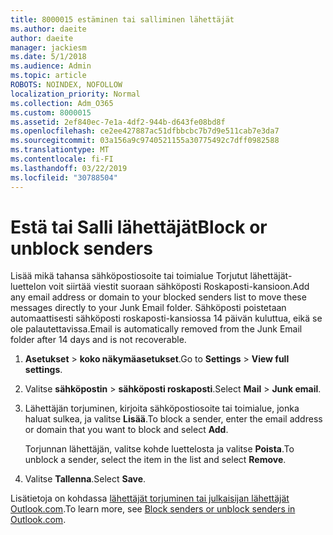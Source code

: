 ```yaml
---
title: 8000015 estäminen tai salliminen lähettäjät
ms.author: daeite
author: daeite
manager: jackiesm
ms.date: 5/1/2018
ms.audience: Admin
ms.topic: article
ROBOTS: NOINDEX, NOFOLLOW
localization_priority: Normal
ms.collection: Adm_O365
ms.custom: 8000015
ms.assetid: 2ef840ec-7e1a-4df2-944b-d643fe08bd8f
ms.openlocfilehash: ce2ee427887ac51dfbbcbc7b7d9e511cab7e3da7
ms.sourcegitcommit: 03a156a9c9740521155a30775492c7dff0982588
ms.translationtype: MT
ms.contentlocale: fi-FI
ms.lasthandoff: 03/22/2019
ms.locfileid: "30788504"
---
```

# <a name="block-or-unblock-senders"></a><span data-ttu-id="b6a8a-102">Estä tai Salli lähettäjät</span><span class="sxs-lookup"><span data-stu-id="b6a8a-102">Block or unblock senders</span></span>

<span data-ttu-id="b6a8a-103">Lisää mikä tahansa sähköpostiosoite tai toimialue Torjutut lähettäjät-luettelon voit siirtää viestit suoraan sähköposti Roskaposti-kansioon.</span><span class="sxs-lookup"><span data-stu-id="b6a8a-103">Add any email address or domain to your blocked senders list to move these messages directly to your Junk Email folder.</span></span> <span data-ttu-id="b6a8a-104">Sähköposti poistetaan automaattisesti sähköposti roskaposti-kansiossa 14 päivän kuluttua, eikä se ole palautettavissa.</span><span class="sxs-lookup"><span data-stu-id="b6a8a-104">Email is automatically removed from the Junk Email folder after 14 days and is not recoverable.</span></span>
  
1. <span data-ttu-id="b6a8a-105">**Asetukset** \> **koko näkymäasetukset**.</span><span class="sxs-lookup"><span data-stu-id="b6a8a-105">Go to **Settings** \> **View full settings**.</span></span> 
    
2. <span data-ttu-id="b6a8a-106">Valitse **sähköpostin** \> **sähköposti roskaposti**.</span><span class="sxs-lookup"><span data-stu-id="b6a8a-106">Select **Mail** \> **Junk email**.</span></span> 
    
3. <span data-ttu-id="b6a8a-107">Lähettäjän torjuminen, kirjoita sähköpostiosoite tai toimialue, jonka haluat sulkea, ja valitse **Lisää**.</span><span class="sxs-lookup"><span data-stu-id="b6a8a-107">To block a sender, enter the email address or domain that you want to block and select **Add**.</span></span> 
    
    <span data-ttu-id="b6a8a-108">Torjunnan lähettäjän, valitse kohde luettelosta ja valitse **Poista**.</span><span class="sxs-lookup"><span data-stu-id="b6a8a-108">To unblock a sender, select the item in the list and select **Remove**.</span></span>
    
4. <span data-ttu-id="b6a8a-109">Valitse **Tallenna**.</span><span class="sxs-lookup"><span data-stu-id="b6a8a-109">Select **Save**.</span></span> 
    
<span data-ttu-id="b6a8a-110">Lisätietoja on kohdassa [lähettäjät torjuminen tai julkaisijan lähettäjät Outlook.com](https://go.microsoft.com/fwlink/p/?linkid=873133).</span><span class="sxs-lookup"><span data-stu-id="b6a8a-110">To learn more, see [Block senders or unblock senders in Outlook.com](https://go.microsoft.com/fwlink/p/?linkid=873133).</span></span>
  

